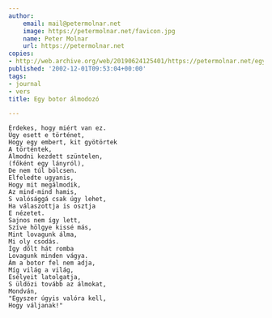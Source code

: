 ```yaml
---
author:
    email: mail@petermolnar.net
    image: https://petermolnar.net/favicon.jpg
    name: Peter Molnar
    url: https://petermolnar.net
copies:
- http://web.archive.org/web/20190624125401/https://petermolnar.net/egy-botor-almodozo/
published: '2002-12-01T09:53:04+00:00'
tags:
- journal
- vers
title: Egy botor álmodozó

---
```


    Érdekes, hogy miért van ez.
    Úgy esett e történet,
    Hogy egy embert, kit gyötörtek
    A történtek,
    Álmodni kezdett szüntelen,
    (főként egy lányról),
    De nem túl bölcsen.
    Elfeledte ugyanis,
    Hogy mit megálmodik,
    Az mind-mind hamis,
    S valósággá csak úgy lehet,
    Ha válaszottja is osztja
    E nézetet.
    Sajnos nem így lett,
    Szíve hölgye kissé más,
    Mint lovagunk álma,
    Mi oly csodás.
    Így dőlt hát romba
    Lovagunk minden vágya.
    Ám a botor fel nem adja,
    Míg világ a világ,
    Esélyeit latolgatja,
    S üldözi tovább az álmokat,
    Mondván,
    "Egyszer úgyis valóra kell,
    Hogy váljanak!"

